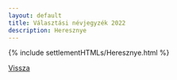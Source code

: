 ```yaml
---
layout: default
title: Választási névjegyzék 2022
description: Heresznye
---
```


{% include settlementHTMLs/Heresznye.html %}

[Vissza](./)